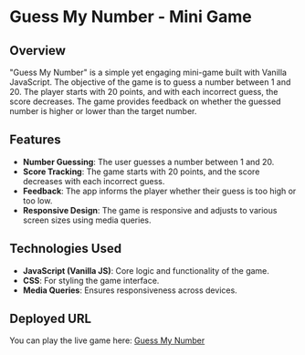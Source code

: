 # Guess My Number - Mini Game

## Overview
"Guess My Number" is a simple yet engaging mini-game built with Vanilla JavaScript. The objective of the game is to guess a number between 1 and 20. The player starts with 20 points, and with each incorrect guess, the score decreases. The game provides feedback on whether the guessed number is higher or lower than the target number.

## Features
- **Number Guessing**: The user guesses a number between 1 and 20.
- **Score Tracking**: The game starts with 20 points, and the score decreases with each incorrect guess.
- **Feedback**: The app informs the player whether their guess is too high or too low.
- **Responsive Design**: The game is responsive and adjusts to various screen sizes using media queries.

## Technologies Used
- **JavaScript (Vanilla JS)**: Core logic and functionality of the game.
- **CSS**: For styling the game interface.
- **Media Queries**: Ensures responsiveness across devices.
  
## Deployed URL
You can play the live game here: [Guess My Number](https://guess-my-number-by-logicule.netlify.app/)
